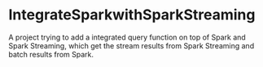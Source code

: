 # IntegrateSparkwithSparkStreaming
A project trying to add a integrated query function on top of Spark and Spark Streaming, which get the stream results from Spark Streaming
and batch results from Spark.
